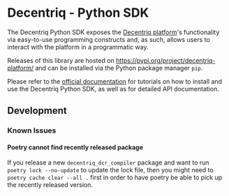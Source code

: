 # Decentriq - Python SDK

The Decentriq Python SDK exposes the [Decentriq platform](https://platform.decentriq.com)'s functionality via easy-to-use programming constructs and, as such, allows
users to interact with the platform in a programmatic way.

Releases of this library are hosted on https://pypi.org/project/decentriq-platform/ and can be installed via the Python package manager `pip`.

Please refer to the [official documentation](https://docs.decentriq.com/sdk/getting-started) for tutorials on how to install and use the
Decentriq Python SDK, as well as for detailed API documentation.

## Development

### Known Issues

#### Poetry cannot find recently released package
If you release a new `decentriq_dcr_compiler` package and want to run
`poetry lock --no-update` to update the lock file, then you might need to
`poetry cache clear --all .` first in order to have poetry be able to pick
up the recently released version.
